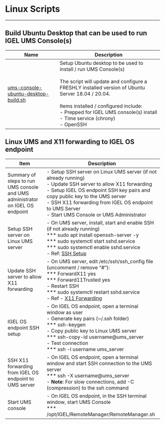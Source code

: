 # Linux Scripts

***
## Build Ubuntu Desktop that can be used to run IGEL UMS Console(s)

| Name | Description |
|------|-------------|
[ums-console-ubuntu-desktop-build.sh](ums-console-ubuntu-desktop-build.sh) | Setup Ubuntu desktop to be used to install / run UMS Console(s) <br /><br />The script will update and configure a FRESHLY installed version of Ubuntu Server 18.04 / 20.04.<br/><br/> Items installed / configured include:<br/> - Prepped for IGEL UMS console(s) install<br /> - Time service (chrony) <br /> - OpenSSH |

## Linux UMS and X11 forwarding to IGEL OS endpoint

| Item | Description |
|------|-------------|
| Summary of steps to run UMS console and UMS administrator on IGEL OS endpoint | -	Setup SSH server on Linux UMS server (if not already running) <br /> -	Update SSH server to allow X11 forwarding <br /> -	Setup IGEL OS endpoint SSH key pairs and copy public key to the UMS server <br /> -	SSH X11 forwarding from IGEL OS endpoint to UMS Server <br /> -	Start UMS Console or UMS Administrator |
| Setup SSH server on Linux UMS server | - On UMS server, install, start and enable SSH (if not already running) <br /> *** sudo apt install openssh-server -y <br /> *** sudo systemctl start sshd.service <br /> *** sudo systemctl enable sshd.service <br /> - Ref: [SSH Setup](https://tinyurl.com/ssh-setup) |
| Update SSH server to allow X11 forwarding | -	On UMS server, edit /etc/ssh/ssh_config file (uncomment / remove “#”): <br /> ***	ForwardX11 yes <br /> ***	Forward11Trusted yes <br /> -	Restart SSH <br /> ***	sudo systemctl restart sshd.service <br /> -	Ref - [X11 Forwarding](https://tinyurl.com/x11-forwarding) |
| IGEL OS endpoint SSH setup | -	On IGEL OS endpoint, open a terminal window as user <br /> -	Generate key pairs (~/.ssh folder) <br /> ***	ssh-keygen  <br /> -	Copy public key to Linux UMS server <br /> ***	ssh-copy-id username@ums_server <br /> -	Test connection <br /> ***	ssh -l username ums_server |
| SSH X11 forwarding from IGEL OS endpoint to UMS server | -	On IGEL OS endpoint, open a terminal window and start SSH connection to the UMS server <br /> ***	ssh -X username@ums_server <br /> -	**Note**: For slow connections, add -C (compression) to the ssh command |
| Start UMS console | -	On IGEL OS endpoint, in the SSH terminal window, start UMS Console <br /> ***	/opt/IGEL/RemoteManager/RemoteManager.sh |
